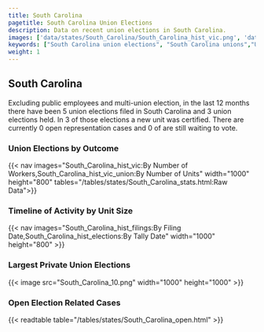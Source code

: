 ```yaml
---
title: South Carolina
pagetitle: South Carolina Union Elections
description: Data on recent union elections in South Carolina.
images: ['data/states/South_Carolina/South_Carolina_hist_vic.png', 'data/states/South_Carolina/South_Carolina_hist_size.png', 'data/states/South_Carolina/South_Carolina_10.png']
keywords: ["South Carolina union elections", "South Carolina unions","Union elections"]
weight: 1
---
```

##  South Carolina

Excluding public employees and multi-union election, in the last 12 months there have been 5 union elections filed in South Carolina and 3 union elections held. In 3 of those elections a new unit was certified. There are currently 0 open representation cases and 0 of are still waiting to vote.

### Union Elections by Outcome
{{< nav images="South_Carolina_hist_vic:By Number of Workers,South_Carolina_hist_vic_union:By Number of Units" width="1000" height="800" tables="/tables/states/South_Carolina_stats.html:Raw Data">}}

### Timeline of Activity by Unit Size
{{< nav images="South_Carolina_hist_filings:By Filing Date,South_Carolina_hist_elections:By Tally Date" width="1000" height="800" >}}

### Largest Private Union Elections
{{< image src="South_Carolina_10.png" width="1000" height="1000"  >}}

### Open Election Related Cases
{{< readtable table="/tables/states/South_Carolina_open.html" >}}


